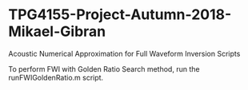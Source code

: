 # TPG4155-Project-Autumn-2018-Mikael-Gibran
Acoustic Numerical Approximation for Full Waveform Inversion Scripts

To perform FWI with Golden Ratio Search method, run the runFWIGoldenRatio.m script.
